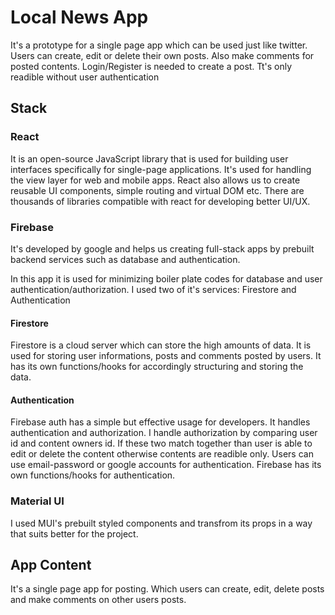 # Local News App

It's a prototype for a single page app which can be used just like twitter. 
Users can create, edit or delete their own posts. Also make comments for posted contents. 
Login/Register is needed to create a post. Tt's only readible without user authentication

## Stack
### React

It is an open-source JavaScript library that is used for building user interfaces specifically for single-page applications. It's used for handling the view layer for web and mobile apps. React also allows us to create reusable UI components, simple routing and virtual DOM etc. There are thousands of libraries compatible with react for developing better UI/UX.

### Firebase

It's developed by google and helps us creating full-stack apps by prebuilt backend services such as database and authentication. 

In this app it is used for minimizing boiler plate codes for database and user authentication/authorization. I used two of it's services: Firestore and Authentication

#### Firestore
Firestore is a cloud server which can store the high amounts of data. It is used for storing user informations, posts and comments posted by users. It has its own functions/hooks for accordingly structuring and storing the data.

#### Authentication
Firebase auth has a simple but effective usage for developers. It handles authentication and authorization. I handle authorization by comparing user id and content owners id. If these two match together than user is able to edit or delete the content otherwise contents are readible only.
Users can use email-password or google accounts for authentication.
Firebase has its own functions/hooks for authentication.

### Material UI

I used MUI's prebuilt styled components and transfrom its props in a way that suits better for the project. 

## App Content

It's a single page app for posting. Which users can create, edit, delete posts and make comments on other users posts.

